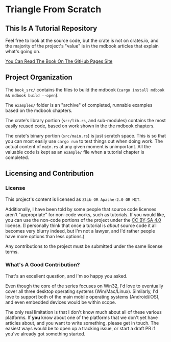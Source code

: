 
# Triangle From Scratch

## This Is A Tutorial Repository

Feel free to look at the source code,
but the crate is not on crates.io,
and the majority of the project's "value" is in the mdbook articles that explain what's going on.

[You Can Read The Book On The GitHub Pages Site](https://rust-tutorials.github.io/triangle-from-scratch/)

## Project Organization

The `book_src/` contains the files to build the mdbook (`cargo install mdbook && mdbook build --open`).

The `examples/` folder is an "archive" of completed, runnable examples based on the mdbook chapters.

The crate's library portion (`src/lib.rs`, and sub-modules) contains the most easily reused code,
based on work shown in the the mdbook chapters.

The crate's binary portion (`src/main.rs`) is just scratch space.
This is so that you can most easily use `cargo run` to test things out when doing work.
The actual content of `main.rs` at any given moment is unimportant.
All the valuable code is kept as an `example/` file when a tutorial chapter is completed.

## Licensing and Contribution

### License

This project's content is licensed as `Zlib OR Apache-2.0 OR MIT`.

Additionally, I have been told by some people that source code licenses aren't "appropriate" for non-code works, such as tutorials.
If you would like, you can use the non-code portions of the project under the [CC BY-SA 4.0](https://creativecommons.org/licenses/by-sa/4.0/) license.
(I personally think that once a tutorial is *about* source code it all becomes very blurry indeed,
but I'm not a lawyer, and I'd rather people have more options than less options.)

Any contributions to the project must be submitted under the same license terms.

### What's A Good Contribution?

That's an excellent question, and I'm so happy you asked.

Even though the core of the series focuses on Win32, I'd love to eventually cover all three desktop operating systems (Win/Mac/Linux).
Similarly, I'd love to support both of the main mobile operating systems (Android/iOS),
and even embedded devices would be within scope.

The only real limitation is that I don't know much about all of these various platforms.
If **you** know about one of the platforms that we don't yet have articles about, and you want to write something, please get in touch.
The easiest ways would be to open up a tracking issue, or start a draft PR if you've already got something started.
